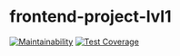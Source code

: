 # frontend-project-lvl1
[![Maintainability](https://api.codeclimate.com/v1/badges/5e5191fea1d8c1d09713/maintainability)](https://codeclimate.com/github/heyMakar/frontend-project-lvl1/maintainability)
[![Test Coverage](https://api.codeclimate.com/v1/badges/5e5191fea1d8c1d09713/test_coverage)](https://codeclimate.com/github/heyMakar/frontend-project-lvl1/test_coverage)
